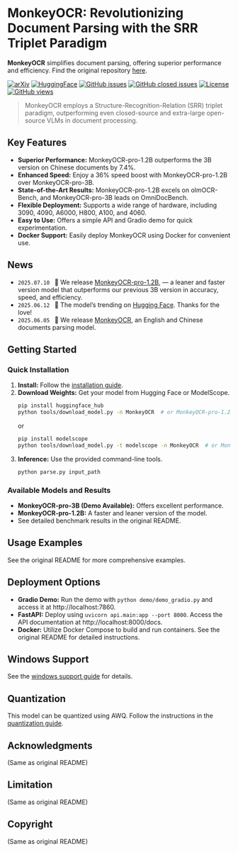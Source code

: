 # MonkeyOCR: Revolutionizing Document Parsing with the SRR Triplet Paradigm

**MonkeyOCR** simplifies document parsing, offering superior performance and efficiency. Find the original repository [here](https://github.com/Yuliang-Liu/MonkeyOCR).

[![arXiv](https://img.shields.io/badge/Arxiv-MonkeyOCR-b31b1b.svg?logo=arXiv)](https://arxiv.org/abs/2506.05218)
[![HuggingFace](https://img.shields.io/badge/HuggingFace%20Weights-black.svg?logo=HuggingFace)](https://huggingface.co/echo840/MonkeyOCR)
[![GitHub issues](https://img.shields.io/github/issues/Yuliang-Liu/MonkeyOCR?color=critical&label=Issues)](https://github.com/Yuliang-Liu/MonkeyOCR/issues?q=is%3Aopen+is%3Aissue)
[![GitHub closed issues](https://img.shields.io/github/issues-closed/Yuliang-Liu/MonkeyOCR?color=success&label=Issues)](https://github.com/Yuliang-Liu/MonkeyOCR/issues?q=is%3Aissue+is%3Aclosed)
[![License](https://img.shields.io/badge/License-Apache%202.0-yellow)](https://github.com/Yuliang-Liu/MonkeyOCR/blob/main/LICENSE.txt)
[![GitHub views](https://komarev.com/ghpvc/?username=Yuliang-Liu&repo=MonkeyOCR&color=brightgreen&label=Views)](https://github.com/Yuliang-Liu/MonkeyOCR)

> MonkeyOCR employs a Structure-Recognition-Relation (SRR) triplet paradigm, outperforming even closed-source and extra-large open-source VLMs in document processing.

## Key Features

*   **Superior Performance:** MonkeyOCR-pro-1.2B outperforms the 3B version on Chinese documents by 7.4%.
*   **Enhanced Speed:** Enjoy a 36% speed boost with MonkeyOCR-pro-1.2B over MonkeyOCR-pro-3B.
*   **State-of-the-Art Results:** MonkeyOCR-pro-1.2B excels on olmOCR-Bench, and MonkeyOCR-pro-3B leads on OmniDocBench.
*   **Flexible Deployment:** Supports a wide range of hardware, including 3090, 4090, A6000, H800, A100, and 4060.
*   **Easy to Use:** Offers a simple API and Gradio demo for quick experimentation.
*   **Docker Support:** Easily deploy MonkeyOCR using Docker for convenient use.

## News
* ```2025.07.10 ``` 🚀 We release [MonkeyOCR-pro-1.2B](https://huggingface.co/echo840/MonkeyOCR-pro-1.2B), — a leaner and faster version model that outperforms our previous 3B version in accuracy, speed, and efficiency.
* ```2025.06.12 ``` 🚀 The model’s trending on [Hugging Face](https://huggingface.co/models?sort=trending). Thanks for the love!
* ```2025.06.05 ``` 🚀 We release [MonkeyOCR](https://huggingface.co/echo840/MonkeyOCR), an English and Chinese documents parsing model.

## Getting Started

### Quick Installation

1.  **Install:** Follow the [installation guide](https://github.com/Yuliang-Liu/MonkeyOCR/blob/main/docs/install_cuda_pp.md#install-with-cuda-support).
2.  **Download Weights:** Get your model from Hugging Face or ModelScope.
    ```bash
    pip install huggingface_hub
    python tools/download_model.py -n MonkeyOCR  # or MonkeyOCR-pro-1.2B
    ```
    or
    ```bash
    pip install modelscope
    python tools/download_model.py -t modelscope -n MonkeyOCR  # or MonkeyOCR-pro-1.2B
    ```
3.  **Inference:** Use the provided command-line tools.
    ```bash
    python parse.py input_path
    ```

### Available Models and Results

*   **MonkeyOCR-pro-3B (Demo Available):**  Offers excellent performance.
*   **MonkeyOCR-pro-1.2B:** A faster and leaner version of the model.
*   See detailed benchmark results in the original README.

## Usage Examples
See the original README for more comprehensive examples.

## Deployment Options

*   **Gradio Demo:**  Run the demo with `python demo/demo_gradio.py` and access it at http://localhost:7860.
*   **FastAPI:** Deploy using `uvicorn api.main:app --port 8000`.  Access the API documentation at http://localhost:8000/docs.
*   **Docker:** Utilize Docker Compose to build and run containers.  See the original README for detailed instructions.

## Windows Support
See the [windows support guide](docs/windows_support.md) for details.

## Quantization
This model can be quantized using AWQ. Follow the instructions in the [quantization guide](docs/Quantization.md).

## Acknowledgments
(Same as original README)

## Limitation
(Same as original README)

## Copyright
(Same as original README)